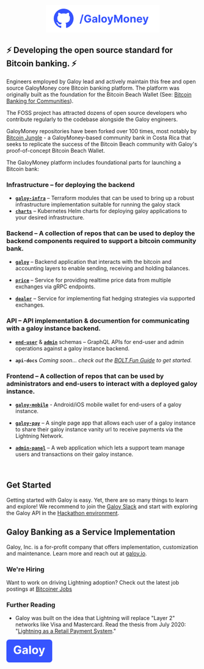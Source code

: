 <p align="center">
  <img src="https://raw.githubusercontent.com/GaloyMoney/.github/main/img/galoy-repo.png" width="297" height="72" alt="GaloyMoney - Developing the open source standard for Bitcoin banking" />
</p>

## ⚡ Developing the open source standard for Bitcoin banking. ⚡

Engineers employed by Galoy lead and actively maintain this free and open source GaloyMoney core Bitcoin banking platform. The platform was originally built as the foundation for the Bitcoin Beach Wallet (See: [Bitcoin Banking for Communities](https://galoy.io/bitcoin-banking-for-communities-lessons-learned-from-el-zonte/)). 

The FOSS project has attracted dozens of open source developers who contribute regularly to the codebase alongside the Galoy engineers. 

GaloyMoney repositories have been forked over 100 times, most notably by [Bitcoin Jungle](https://bitcoinjungle.app/) - a GaloyMoney-based community bank in Costa Rica that seeks to replicate the success of the Bitcoin Beach community with Galoy's proof-of-concept Bitcoin Beach Wallet.

The GaloyMoney platform includes foundational parts for launching a Bitcoin bank:

### Infrastructure – for deploying the backend
- [**`galoy-infra`**](https://github.com/GaloyMoney/galoy-infra) – Terraform modules that can be used to bring up a robust infrastructure implementation suitable for running the galoy stack
- [**`charts`**](https://github.com/GaloyMoney/charts) – Kubernetes Helm charts for deploying galoy applications to your desired infrastructure.


### Backend – A collection of repos that can be used to deploy the backend components required to support a bitcoin community bank. 
- [**`galoy`**](https://github.com/GaloyMoney/galoy) – Backend application that interacts with the bitcoin and accounting layers to enable sending, receiving and holding balances.

- [**`price`**](https://github.com/GaloyMoney/price) – Service for providing realtime price data from multiple exchanges via gRPC endpoints.

- [**`dealer`**](https://github.com/GaloyMoney/dealer) – Service for implementing fiat hedging strategies via supported exchanges.

### API – API implementation & documention for communicating with a galoy instance backend.

- [**`end-user`**](https://github.com/GaloyMoney/galoy/blob/main/src/graphql/main/schema.graphql) & [**`admin`**](https://github.com/GaloyMoney/galoy/blob/main/src/graphql/admin/schema.graphql) schemas – GraphQL APIs for end-user and admin operations against a galoy instance backend.

- **`api-docs`** _Coming soon... check out the [BOLT.Fun Guide](https://bolt.fun/guide/web-services/galoy) to get started._

### Frontend – A collection of repos that can be used by administrators and end-users to interact with a deployed galoy instance.

- [**`galoy-mobile`**](https://github.com/GaloyMoney/galoy-mobile) - Android/iOS mobile wallet for end-users of a galoy instance.

- [**`galoy-pay`**](https://github.com/GaloyMoney/galoy-pay) – A single page app that allows each user of a galoy instance to share their galoy instance vanity url to receive payments via the Lightning Network.

- [**`admin-panel`**](https://github.com/GaloyMoney/admin-panel) – A web application which lets a support team manage users and transactions on their galoy instance.  

</br>

## Get Started
Getting started with Galoy is easy. Yet, there are so many things to learn and explore! We recommend to join the [Galoy Slack](galoymoney-workspace.slack.com) and start with exploring the Galoy API in the [Hackathon environment](https://studio.apollographql.com/graph/galoy-hackathon/home?variant=current).

## Galoy Banking as a Service Implementation 
Galoy, Inc. is a for-profit company that offers implementation, customization and maintenance. Learn more and reach out at [galoy.io](https://galoy.io).

### We're Hiring
Want to work on driving Lightning adoption? Check out the latest job postings at [Bitcoiner Jobs](https://bitcoinerjobs.com/company/galoy)

### Further Reading 
- Galoy was built on the idea that Lightning will replace "Layer 2" networks like Visa and Mastercard. Read the thesis from July 2020: "[Lightning as a Retail Payment System](https://medium.com/galoymoney/lightning-as-a-retail-payment-system-part-1-7463c46342ef)."

<img width="120" alt="Galoy logo" src="https://raw.githubusercontent.com/GaloyMoney/.github/main/img/galoy.png">
